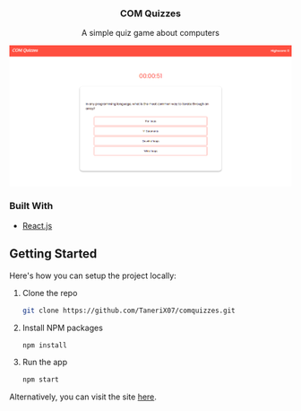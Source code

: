 <!-- PROJECT INFO -->
<div align="center">
  <h3 align="center">COM Quizzes</h3>

  <p align="center">
    A simple quiz game about computers
</div>

[![ComQuizzes][product-screenshot]](https://example.com)

### Built With
* [React.js](https://reactjs.org/)

<!-- GETTING STARTED -->
## Getting Started
Here's how you can setup the project locally:

1. Clone the repo
   ```sh
   git clone https://github.com/TaneriX07/comquizzes.git
   ```
2. Install NPM packages
   ```sh
   npm install
   ```
3. Run the app
   ```sh
   npm start
   ```

Alternatively, you can visit the site [here]().

[product-screenshot]: screenshots/Screenshot1.png

